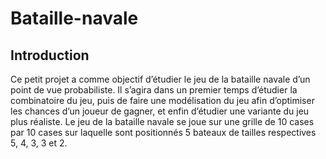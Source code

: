 # Bataille-navale
## Introduction
Ce petit projet a comme objectif d’étudier le jeu de la bataille navale d’un point de vue 
probabiliste. Il s’agira dans un premier temps d’étudier la combinatoire du jeu, puis de faire
une modélisation du jeu afin d’optimiser les chances d’un joueur de gagner, et enfin d’étudier 
une variante du jeu plus réaliste. Le jeu de la bataille navale se joue sur une grille de 10 cases 
par 10 cases sur laquelle sont positionnés 5 bateaux de tailles respectives 5, 4, 3, 3 et 2.
